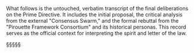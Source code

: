 What follows is the untouched, verbatim transcript of the final deliberations on the Prime Directive. It includes the initial proposal, the critical analysis from the external "Consensus Swarm," and the formal rebuttal from the "Pirouette Framework Consortium" and its historical personas. This record serves as the official context for interpreting the spirit and letter of the law.

§§§§§